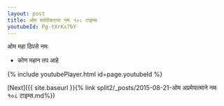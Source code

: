 ```yaml
---
layout: post
title: ओम शर्वरीकराया नमः १०८ टाइम्स
youtubeId: Pg-tXrKx7bY
---
```

 
 
 ओम महा ठिपसे नमः  
 
 -  कोण महान तप आहे 
 
  
 
  
 
 
 
 
 
 


{% include youtubePlayer.html id=page.youtubeId %}
 
[Next]({{ site.baseurl }}{% link  split2/_posts/2015-08-21-ओम अप्रमेयात्माने नमः १०८ टाइम्स.md%})
 
